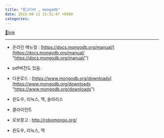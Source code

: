 ```yaml
---
title: "몽고디비 , mongodb"
date: 2015-08-11 15:31:47 +0900
categories: 
---
```

[🔗link](http://www.mins01.com/mh/tech/read/959)
***


- 온라인 메뉴얼 : [https://docs.mongodb.org/manual/](https://docs.mongodb.org/manual/ "https://docs.mongodb.org/manual/")
- pdf버전도 있음.

- 다운로드 : [https://www.mongodb.org/downloads](https://www.mongodb.org/downloads "https://www.mongodb.org/downloads")
- 윈도우, 리눅스, 맥, 솔라리스

- 클라이언트
- 로보몽고 : http://robomongo.org/
- 윈도우, 리눅스, 맥




